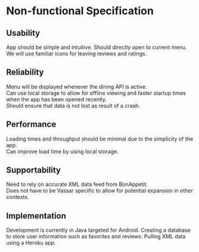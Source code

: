 # Non-functional Specification

## Usability
App should be simple and intuitive. Should directly open to current menu.  
We will use familiar icons for leaving reviews and ratings.

## Reliability
Menu will be displayed whenever the dining API is active.  
Can use local storage to allow for offline viewing and faster startup times when the app has been opened recently.  
Should ensure that data is not lost as result of a crash.

## Performance
Loading times and throughput should be minimal due to the simplicity of the app.  
Can improve load time by using local storage.

## Supportability
Need to rely on accurate XML data feed from BonAppetit.  
Does not have to be Vassar specific to allow for potential expansion in other contexts.

## Implementation
Development is currently in Java targeted for Android. Creating a database to store user information such as favorites and reviews. Pulling XML data using a Heroku app.

